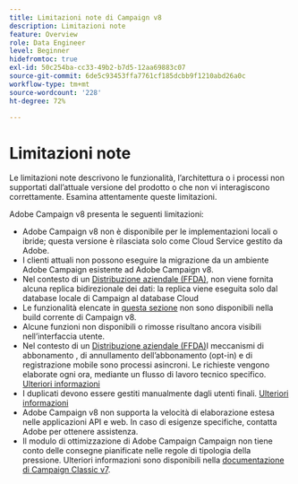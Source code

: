 ```yaml
---
title: Limitazioni note di Campaign v8
description: Limitazioni note
feature: Overview
role: Data Engineer
level: Beginner
hidefromtoc: true
exl-id: 50c254ba-cc33-49b2-b7d5-12aa69883c07
source-git-commit: 6de5c93453ffa7761cf185dcbb9f1210abd26a0c
workflow-type: tm+mt
source-wordcount: '228'
ht-degree: 72%

---
```


# Limitazioni note

Le limitazioni note descrivono le funzionalità, l’architettura o i processi non supportati dall’attuale versione del prodotto o che non vi interagiscono correttamente. Esamina attentamente queste limitazioni.

Adobe Campaign v8 presenta le seguenti limitazioni:

* Adobe Campaign v8 non è disponibile per le implementazioni locali o ibride; questa versione è rilasciata solo come Cloud Service gestito da Adobe.
* I clienti attuali non possono eseguire la migrazione da un ambiente Adobe Campaign esistente ad Adobe Campaign v8.
* Nel contesto di un [Distribuzione aziendale (FFDA)](../architecture/enterprise-deployment.md), non viene fornita alcuna replica bidirezionale dei dati: la replica viene eseguita solo dal database locale di Campaign al database Cloud
* Le funzionalità elencate in [questa sezione](capability-matrix.md#gs-unavailable-features) non sono disponibili nella build corrente di Campaign v8.
* Alcune funzioni non disponibili o rimosse risultano ancora visibili nell’interfaccia utente.
* Nel contesto di un [Distribuzione aziendale (FFDA)](../architecture/enterprise-deployment.md)I meccanismi di abbonamento , di annullamento dell’abbonamento (opt-in) e di registrazione mobile sono processi asincroni. Le richieste vengono elaborate ogni ora, mediante un flusso di lavoro tecnico specifico. [Ulteriori informazioni](../architecture/replication.md#tech-wf)
* I duplicati devono essere gestiti manualmente dagli utenti finali. [Ulteriori informazioni](../architecture/keys.md)
* Adobe Campaign v8 non supporta la velocità di elaborazione estesa nelle applicazioni API e web. In caso di esigenze specifiche, contatta Adobe per ottenere assistenza.
* Il modulo di ottimizzazione di Adobe Campaign Campaign non tiene conto delle consegne pianificate nelle regole di tipologia della pressione. Ulteriori informazioni sono disponibili nella [documentazione di Campaign Classic v7](https://experienceleague.adobe.com/docs/campaign-classic/using/orchestrating-campaigns/campaign-optimization/pressure-rules.html?lang=it#setting-the-period).
